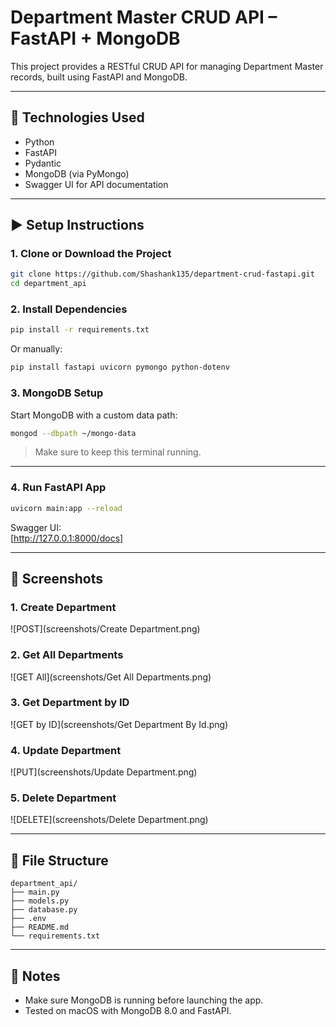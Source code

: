 # Department Master CRUD API – FastAPI + MongoDB

This project provides a RESTful CRUD API for managing Department Master records, built using FastAPI and MongoDB.

---

## 🔧 Technologies Used

- Python
- FastAPI
- Pydantic
- MongoDB (via PyMongo)
- Swagger UI for API documentation

---

## ▶️ Setup Instructions

### 1. Clone or Download the Project

```bash
git clone https://github.com/Shashank135/department-crud-fastapi.git
cd department_api
```

### 2. Install Dependencies

```bash
pip install -r requirements.txt
```

Or manually:

```bash
pip install fastapi uvicorn pymongo python-dotenv
```

### 3. MongoDB Setup

Start MongoDB with a custom data path:

```bash
mongod --dbpath ~/mongo-data
```

> Make sure to keep this terminal running.

---

### 4. Run FastAPI App

```bash
uvicorn main:app --reload
```

Swagger UI:  
[http://127.0.0.1:8000/docs]

---
## 📸 Screenshots

### 1. Create Department
![POST](screenshots/Create Department.png)

### 2. Get All Departments
![GET All](screenshots/Get All Departments.png)

### 3. Get Department by ID
![GET by ID](screenshots/Get Department By Id.png)

### 4. Update Department
![PUT](screenshots/Update Department.png)

### 5. Delete Department
![DELETE](screenshots/Delete Department.png)



---

## 📁 File Structure

```
department_api/
├── main.py
├── models.py
├── database.py
├── .env
├── README.md
└── requirements.txt
```

---

## 📌 Notes

- Make sure MongoDB is running before launching the app.
- Tested on macOS with MongoDB 8.0 and FastAPI.
